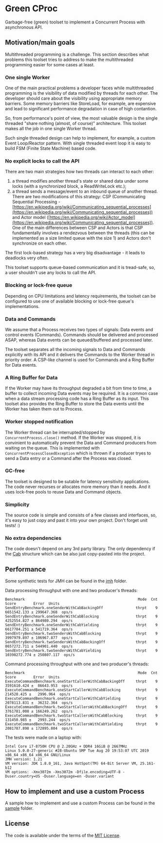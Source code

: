 # Green CProc
Garbage-free (green) toolset to implement a Concurrent Process with asynchronous API.

## Motivation/main goals
Multithreaded programming is a challenge. This section describes what problems this toolset tries to address to make the multithreaded programming easier for some cases at least.

### One single Worker
One of the main practical problems a developer faces while multithreaded programming is the visibility of data modified by threads for each other.
The developer should care about the visibility using appropriate memory barriers. Some memory barriers like StoreLoad, for example, are expensive and lead to significant performance degradation in case of high contantion.  

So, from performance's point of view, the most valuable design is the single threaded "share nothing (almost, of course)" architecture. This toolset makes all the job in one single Worker thread.

Such single threaded design can help to implement, for example, a custom Event Loop/Reactor pattern. With single threaded event loop it is easy to build FSM (Finite State Machine) based code.

### No explicit locks to call the API
There are two main strategies how two threads can interact to each other:
1. a thread modifies another thread's state or shared data under some locks (with a synchronized block, a ReadWriteLock etc.);
2. a thread sends a message/event to an inbound queue of another thread. There are two modifications of this strategy: CSP (Communicating Sequential Processing - [https://en.wikipedia.org/wiki/Communicating_sequential_processes](https://en.wikipedia.org/wiki/Communicating_sequential_processes)) and Actor model ([https://en.wikipedia.org/wiki/Actor_model](https://en.wikipedia.org/wiki/Communicating_sequential_processes)). One of the main differences between CSP and Actors is that CSP fundamentally involves a rendezvous between the threads (this can be implemented as a size limited queue with the size 1) and Actors don't synchronize on each other.

The first lock-based strategy has a very big disadvantage - it leads to deadlocks very often.

This toolset supports queue-based communication and it is tread-safe, so, a user shouldn't use any locks to call the API.
 
### Blocking or lock-free queue 
Depending on CPU limitations and latency requirements, the toolset can be configured to use one of available blocking or lock-free queue's implementations.

### Data and Commands
We assume that a Process receives two types of signals: Data events and control events (Commands). Commands should be delivered and processed ASAP, whereas Data events can be queued/buffered and processed later.

The toolset separates all the incoming signals to Data and Commands explicitly with its API and it delivers the Commands to the Worker thread in priority order. A CSP-like channel is used for Commands and a Ring Buffer for Data events.

### A Ring Buffer for Data
If the Worker may have its throughput degraded a bit from time to time, a buffer to collect incoming Data events may be required.
It is a common case when a data stream processing code has a Ring Buffer as its input. This toolset also provides the Ring Buffer to store the Data events until the Worker has taken them out to Process.

### Worker stopped notification
The Worker thread can be interrupted/stopped by `ConcurrentProcess.close()` method. If the Worker was stopped, it is convinient to automatically prevent the Data and Command producers from waiting on the queue. This is implemented with `ConcurrentProcessClosedException` which is thrown if a producer tryes to send a Data entry or a Command after the Process was closed.

### GC-free
The toolset is designed to be sutable for latency sensitivity applications. The code never recurses or allocates more memory than it needs. And it uses lock-free pools to reuse Data and Command objects.

### Simplicity
The source code is simple and consists of a few classes and interfaces, so, it's easy to just copy and past it into your own project. Don't forget unit tests! :)

### No extra dependencies
The code doesn't depend on any 3rd party library. The only dependency if the [Cab](https://github.com/anatolygudkov/green-cab) structure which can be also just copy-pasted into the project.

## Performance
Some synthetic tests for JMH can be found in the [jmh](https://github.com/anatolygudkov/green-cproc/tree/master/jmh/src/main/java/org/green/jmh/cproc) folder.

Data processing throughput with one and two producer's threads:
```
Benchmark                                                    Mode  Cnt         Score        Error  Units
SendEntryBenchmark.oneSenderWithCabBackingOff               thrpt    9   6651542.133 ± 299647.368  ops/s
SendEntryBenchmark.oneSenderWithCabBlocking                 thrpt    9   4252554.827 ± 864980.294  ops/s
SendEntryBenchmark.oneSenderWithCabYielding                 thrpt    9   6617784.251 ± 541719.364  ops/s
SendEntryBenchmark.twoSendersWithCabBlocking                thrpt    9   3997979.897 ± 106967.877  ops/s
SendEntryBenchmark.twoSendersWithCabBackingOff              thrpt    9   8657272.711 ± 544901.440  ops/s
SendEntryBenchmark.twoSendersWithCabYielding                thrpt    9  10398272.774 ± 250807.117  ops/s
```

Command processing throughput with one and two producer's threads:
```
Benchmark                                                    Mode  Cnt         Score        Error  Units
ExecuteCommandBenchmark.oneStartCallerWithCabBackingOff     thrpt    9   3591610.424 ±  86643.953  ops/s
ExecuteCommandBenchmark.oneStartCallerWithCabBlocking       thrpt    9    214528.425 ±   2996.964  ops/s
ExecuteCommandBenchmark.oneStartCallerWithCabYielding       thrpt    9   2078113.831 ±  36232.364  ops/s
ExecuteCommandBenchmark.twoStartCallersWithCabBackingOff    thrpt    9   3761781.008 ± 166249.262  ops/s
ExecuteCommandBenchmark.twoStartCallersWithCabBlocking      thrpt    9    131450.985 ±   2993.244  ops/s
ExecuteCommandBenchmark.twoStartCallersWithCabYielding      thrpt    9   2081787.898 ± 172895.804  ops/s
```

The tests were made on a laptop with:
```
Intel Core i7-8750H CPU @ 2.20GHz + DDR4 16GiB @ 2667MHz
Linux 5.0.0-27-generic #28-Ubuntu SMP Tue Aug 20 19:53:07 UTC 2019 x86_64 x86_64 x86_64 GNU/Linux
JMH version: 1.21
VM version: JDK 1.8.0_161, Java HotSpot(TM) 64-Bit Server VM, 25.161-b12
VM options: -Xmx3072m -Xms3072m -Dfile.encoding=UTF-8 -Duser.country=US -Duser.language=en -Duser.variant
```

## How to implement and use a custom Process

A sample how to implement and use a custom Process can be found in the [sample](https://github.com/anatolygudkov/green-cproc/tree/master/samples/src/main/java/org/green/samples/cproc/myproc) folder.

## License

The code is available under the terms of the [MIT License](http://opensource.org/licenses/MIT).

